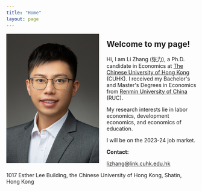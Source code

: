 ```yaml
---
title: "Home"
layout: page
---
```


<img src="/profile_picture_small.JPG" width="246" height="344.5" align="left" style="float: left; margin-right: 20px;">

## Welcome to my page!

Hi, I am Li Zhang (张力), a Ph.D. candidate in Economics at [The Chinese University of Hong Kong](https://www.econ.cuhk.edu.hk) (CUHK). I received my Bachelor's and Master's Degrees in Economics from [Renmin University of China](https://ae.ruc.edu.cn) (RUC).

My research interests lie in labor economics, development economics, and economics of education. 
    
I will be on the 2023-24 job market.
    
**Contact:**
    
[lizhang@link.cuhk.edu.hk](mailto:lizhang@link.cuhk.edu.hk)
    
1017 Esther Lee Building, the Chinese University of Hong Kong, Shatin, Hong Kong

